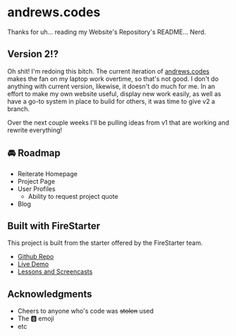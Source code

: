 # andrews.codes

Thanks for uh... reading my Website's Repository's README... Nerd.

## Version 2!?

Oh shit! I'm redoing this bitch. The current iteration of [andrews.codes](http://www.andrews.codes/) makes the fan on my laptop work overtime, so that's not good. I don't do anything with current version, likewise, it doesn't do much for me. In an effort to make my own website useful, display new work easily, as well as have a go-to system in place to build for others, it was time to give v2 a branch.  

Over the next couple weeks I'll be pulling ideas from v1 that are working and rewrite everything!

## 🚘 Roadmap

* Reiterate Homepage
* Project Page
* User Profiles
  * Ability to request project quote
* Blog

## Built with FireStarter

This project is built from the starter offered by the FireStarter team.   

- [Github Repo](https://github.com/codediodeio/angular-firestarter)
- [Live Demo](https://firestarter-96e46.firebaseapp.com/)
- [Lessons and Screencasts](https://angularfirebase.com)

## Acknowledgments

* Cheers to anyone who's code was ~~stolen~~ used
* The 🅱️ emoji
* etc
